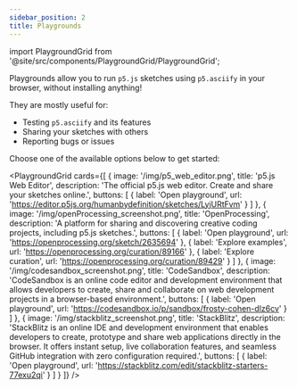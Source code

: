 ```yaml
---
sidebar_position: 2
title: Playgrounds
---
```


import PlaygroundGrid from '@site/src/components/PlaygroundGrid/PlaygroundGrid';


Playgrounds allow you to run `p5.js` sketches using `p5.asciify` in your browser, without installing anything!

They are mostly useful for:
- Testing `p5.asciify` and its features
- Sharing your sketches with others
- Reporting bugs or issues

Choose one of the available options below to get started:

<PlaygroundGrid 
  cards={[
    {
      image: '/img/p5_web_editor.png',
      title: 'p5.js Web Editor',
      description: 'The official p5.js web editor. Create and share your sketches online.',
      buttons: [
        { 
          label: 'Open playground', 
          url: 'https://editor.p5js.org/humanbydefinition/sketches/LyjURtFvm'
        }
      ]
    },
    {
      image: '/img/openProcessing_screenshot.png',
      title: 'OpenProcessing',
      description: 'A platform for sharing and discovering creative coding projects, including p5.js sketches.',
      buttons: [
        { 
          label: 'Open playground', 
          url: 'https://openprocessing.org/sketch/2635694' 
        },
        { 
          label: 'Explore examples', 
          url: 'https://openprocessing.org/curation/89166' 
        },
        { 
          label: 'Explore curation', 
          url: 'https://openprocessing.org/curation/89429' 
        }
      ]
    },
    {
      image: '/img/codesandbox_screenshot.png',
      title: 'CodeSandbox',
      description: 'CodeSandbox is an online code editor and development environment that allows developers to create, share and collaborate on web development projects in a browser-based environment.',
      buttons: [
        { 
          label: 'Open playground', 
          url: 'https://codesandbox.io/p/sandbox/frosty-cohen-dlz6cv' 
        }
      ]
    },
        {
      image: '/img/stackblitz_screenshot.png',
      title: 'StackBlitz',
      description: 'StackBlitz is an online IDE and development environment that enables developers to create, prototype and share web applications directly in the browser. It offers instant setup, live collaboration features, and seamless GitHub integration with zero configuration required.',
      buttons: [
        { 
          label: 'Open playground', 
          url: 'https://stackblitz.com/edit/stackblitz-starters-77exu2qi' 
        }
      ]
    }
  ]}
/>